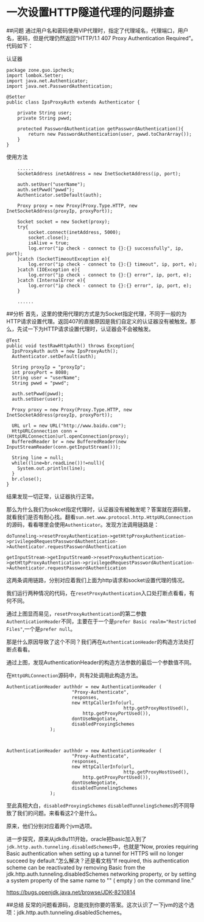 # 一次设置HTTP隧道代理的问题排查
##问题
通过用户名和密码使用VIP代理时，指定了代理域名，代理端口，用户名，密码，但是代理仍然返回“HTTP/1.1 407 Proxy Authentication Required”。代码如下：

认证器

    package zone.guo.ipcheck;
    import lombok.Setter;
    import java.net.Authenticator;
    import java.net.PasswordAuthentication;

    @Setter
    public class IpsProxyAuth extends Authenticator {
    
        private String user;
        private String pwwd;
    
        protected PasswordAuthentication getPasswordAuthentication(){
            return new PasswordAuthentication(user, pwwd.toCharArray());
        }
    }
使用方法

        ......
        SocketAddress inetAddress = new InetSocketAddress(ip, port);

        auth.setUser("userName");
        auth.setPwwd("pwwd");
        Authenticator.setDefault(auth);

        Proxy proxy = new Proxy(Proxy.Type.HTTP, new InetSocketAddress(proxyIp, proxyPort));

        Socket socket = new Socket(proxy);
        try{
            socket.connect(inetAddress, 5000);
            socket.close();
            isAlive = true;
            log.error("ip check - connect to {}:{} successfully", ip, port);
        }catch (SocketTimeoutException e){
            log.error("ip check - connect to {}:{} timeout", ip, port, e);
        }catch (IOException e){
            log.error("ip check - connect to {}:{} error", ip, port, e);
        }catch (InternalError e){
            log.error("ip check - connect to {}:{} error", ip, port, e);
        }
        
        ......
##分析
首先，这里的使用代理的方式是为Socket指定代理，不同于一般的为HTTP请求设置代理。返回407的直接原因是我们自定义的认证器没有被触发。那么，先试一下为HTTP请求设置代理时，认证器会不会被触发。

    @Test
    public void testRawHttpAuth() throws Exception{
      IpsProxyAuth auth = new IpsProxyAuth();
      Authenticator.setDefault(auth);
    
      String proxyIp = "proxyIp";
      int proxyPort = 8080;
      String user = "userName";
      String pwwd = "pwwd";
    
      auth.setPwwd(pwwd);
      auth.setUser(user);
    
      Proxy proxy = new Proxy(Proxy.Type.HTTP, new InetSocketAddress(proxyIp, proxyPort));
    
      URL url = new URL("http://www.baidu.com");
      HttpURLConnection conn = (HttpURLConnection)url.openConnection(proxy);
      BufferedReader br = new BufferedReader(new InputStreamReader(conn.getInputStream()));
    
      String line = null;
      while((line=br.readLine())!=null){
        System.out.println(line);
      }
      br.close();
    }

结果发现一切正常，认证器执行正常。

那么为什么我们为sokcet指定代理时，认证器没有被触发呢？答案就在源码里，就看我们是否有耐心找。翻看`sun.net.www.protocol.http.HttpURLConnection`
的源码，看看哪里会使用`Authenticator`。发现方法调用链路是：

    doTunneling->resetProxyAuthentication->getHttpProxyAuthentication->privilegedRequestPasswordAuthentication->Authenticator.requestPasswordAuthentication

    getInputStream->getInputStream0->resetProxyAuthentication->getHttpProxyAuthentication->privilegedRequestPasswordAuthentication->Authenticator.requestPasswordAuthentication

这两条调用链路，分别对应着我们上面为http请求和socket设置代理的情况。

我们运行两种情况的代码，在`resetProxyAuthentication`入口处打断点看看，有何不同。

通过上图显而易见，`resetProxyAuthentication`的第二参数`AuthenticationHeader`不同，主要在于一个是`prefer Basic realm="Restricted Files"`,一个是`prefer null`。

那是什么原因导致了这个不同？我们再在`AuthenticationHeader`的构造方法处打断点看看。

通过上图，发现AuthenticationHeader的构造方法参数的最后一个参数值不同。

在`HttpURLConnection`源码中，共有2处调用此构造方法。

    AuthenticationHeader authhdr = new AuthenticationHeader (
                            "Proxy-Authenticate",
                            responses,
                            new HttpCallerInfo(url,
                                               http.getProxyHostUsed(),
                                http.getProxyPortUsed()),
                            dontUseNegotiate,
                            disabledProxyingSchemes
                    );



    AuthenticationHeader authhdr = new AuthenticationHeader (
                            "Proxy-Authenticate",
                            responses,
                            new HttpCallerInfo(url,
                                               http.getProxyHostUsed(),
                                http.getProxyPortUsed()),
                            dontUseNegotiate,
                            disabledTunnelingSchemes
                    );

至此真相大白，`disabledProxyingSchemes` `disabledTunnelingSchemes`的不同导致了我们的问题。来看看这2个是什么。

原来，他们分别对应着两个jvm选项。

进一步探究，原来从jdk8u111开始，oracle把basic加入到了`jdk.http.auth.tunneling.disabledSchemes`中，也就是“Now, proxies requiring Basic authentication when setting up a tunnel for HTTPS will no longer succeed by default.”怎么解决？还是看文档“If required, this authentication scheme can be reactivated by removing Basic from the jdk.http.auth.tunneling.disabledSchemes networking property, or by setting a system property of the same name to "" ( empty ) on the command line.”

https://bugs.openjdk.java.net/browse/JDK-8210814

##总结
反常的问题看源码，总能找到你要的答案。这次认识了一下jvm的这个选项：jdk.http.auth.tunneling.disabledSchemes。